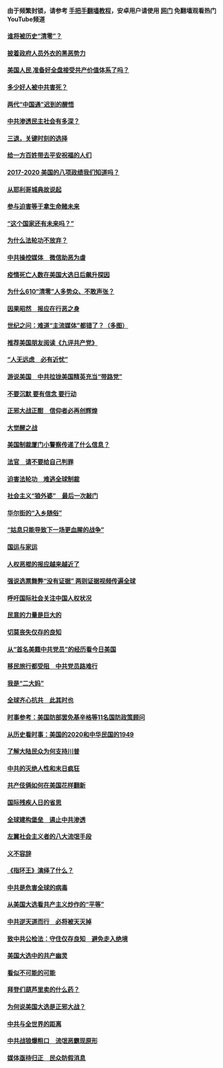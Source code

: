 #### 由于频繁封锁，请参考 [手把手翻墙教程](https://github.com/gfw-breaker/guides/wiki/)，安卓用户请使用 [网门](https://github.com/gfw-breaker/nogfw/blob/master/dl.md?t=01090400) 免翻墙观看热门YouTube频道 

#### [谁将被历史“清零”？](../pages/73/417485.md?t=01090400) 

#### [披着政府人员外衣的黑恶势力](../pages/73/417442.md?t=01090400) 

#### [美国人民 准备好全盘接受共产价值体系了吗？](../pages/73/417491.md?t=01090400) 

#### [多少好人被中共害死？](../pages/73/417144.md?t=01090400) 

#### [两代“中国通”迟到的醒悟](../pages/73/417064.md?t=01090400) 

#### [中共渗透民主社会有多深？](../pages/73/417063.md?t=01090400) 

#### [三退，关键时刻的选择](../pages/73/416969.md?t=01090400) 

#### [给一方百姓带去平安祝福的人们](../pages/73/416941.md?t=01090400) 

#### [2017-2020  美国的八项政绩我们知道吗？](../pages/73/416968.md?t=01090400) 

#### [从耶利哥城典故说起](../pages/73/416892.md?t=01090400) 

#### [参与迫害等于拿生命赌未来](../pages/73/416856.md?t=01090400) 

#### [“这个国家还有未来吗？”](../pages/73/416852.md?t=01090400) 

#### [为什么法轮功不放弃？](../pages/73/416864.md?t=01090400) 

#### [中共操控媒体　微信助恶为虐](../pages/73/416724.md?t=01090400) 

#### [疫情死亡人数在美国大选日后飙升探因](../pages/73/416606.md?t=01090400) 

#### [为什么610“清零”人多势众、不敢声张？](../pages/73/416632.md?t=01090400) 

#### [因果昭然　报应在行恶之身](../pages/73/416582.md?t=01090400) 

#### [世纪之问：难道“主流媒体”都错了？（多图）](../pages/73/416571.md?t=01090400) 

#### [推荐美国朋友阅读《九评共产党》](../pages/73/416510.md?t=01090400) 

#### [“人无远虑　必有近忧”](../pages/73/416513.md?t=01090400) 

#### [游说美国　中共拉拢美国精英充当“带路党”](../pages/73/416529.md?t=01090400) 

#### [不要沉默 要有信念 要行动](../pages/73/416457.md?t=01090400) 

#### [正邪大战正酣　信仰者必再创辉煌](../pages/73/416433.md?t=01090400) 

#### [大觉醒之战](../pages/73/416456.md?t=01090400) 

#### [美国制裁厦门小警察传递了什么信息？](../pages/73/416432.md?t=01090400) 

#### [法官　请不要给自己判罪](../pages/73/416379.md?t=01090400) 

#### [迫害法轮功　难逃全球制裁](../pages/73/416380.md?t=01090400) 

#### [社会主义“狼外婆”　最后一次敲门](../pages/73/416394.md?t=01090400) 

#### [华尔街的“入乡随俗”](../pages/73/416395.md?t=01090400) 

#### [“姑息只能导致下一场更血腥的战争”](../pages/73/416223.md?t=01090400) 

#### [国运与家运](../pages/73/416224.md?t=01090400) 

#### [人权恶棍的报应越来越近了](../pages/73/416276.md?t=01090400) 

#### [强说选票舞弊“没有证据” 两则证据视频传遍全球](../pages/73/416227.md?t=01090400) 

#### [呼吁国际社会关注中国人权状况](../pages/73/416135.md?t=01090400) 

#### [民意的力量是巨大的](../pages/73/416222.md?t=01090400) 

#### [切莫丧失仅存的良知](../pages/73/416134.md?t=01090400) 

#### [从“首名美籍中共党员”的经历看今日美国](../pages/73/416114.md?t=01090400) 

#### [移民旅行都受阻　中共党员路难行](../pages/73/416033.md?t=01090400) 

#### [我是“二大妈”](../pages/73/415529.md?t=01090400) 

#### [全球齐心抗共　此其时也](../pages/73/415989.md?t=01090400) 

#### [时事参考：美国防部罢免基辛格等11名国防政策顾问](../pages/73/415970.md?t=01090400) 

#### [从历史看时事：美国的2020和中华民国的1949](../pages/73/415949.md?t=01090400) 

#### [了解大陆民众为何支持川普](../pages/73/415950.md?t=01090400) 

#### [中共的灭绝人性和末日疯狂](../pages/73/415944.md?t=01090400) 

#### [共产伎俩如何在美国花样翻新](../pages/73/415908.md?t=01090400) 

#### [国际残疾人日的省思](../pages/73/415849.md?t=01090400) 

#### [全球建构堡垒　遏止中共渗透](../pages/73/415850.md?t=01090400) 

#### [左翼社会主义者的八大流氓手段](../pages/73/415802.md?t=01090400) 

#### [义不容辞](../pages/73/415807.md?t=01090400) 

#### [《指环王》演绎了什么？](../pages/73/415739.md?t=01090400) 

#### [中共是危害全球的病毒](../pages/73/415569.md?t=01090400) 

#### [从美国大选看共产主义炒作的“平等”](../pages/73/415654.md?t=01090400) 

#### [中共逆天道而行　必将被天灭掉](../pages/73/415626.md?t=01090400) 

#### [致中共公检法：守住仅存良知　避免走入绝境](../pages/73/415627.md?t=01090400) 

#### [美国大选中的共产幽灵](../pages/73/415618.md?t=01090400) 

#### [看似不可能的可能](../pages/73/415619.md?t=01090400) 

#### [拜登们葫芦里卖的什么药？](../pages/73/415531.md?t=01090400) 

#### [为何说美国大选是正邪大战？](../pages/73/415530.md?t=01090400) 

#### [中共与全世界的距离](../pages/73/415435.md?t=01090400) 

#### [中共战狼爆粗口　流氓恶霸现原形](../pages/73/415426.md?t=01090400) 

#### [媒体亟待归正　民众防假消息](../pages/73/415402.md?t=01090400) 

